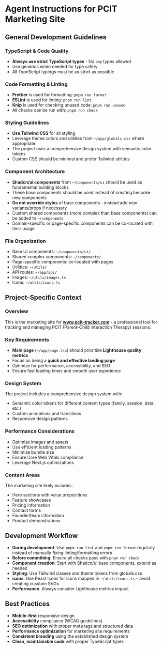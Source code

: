 # Agent Instructions for PCIT Marketing Site

## General Development Guidelines

### TypeScript & Code Quality

- **Always use strict TypeScript types** - No `any` types allowed
- Use generics when needed for type safety
- All TypeScript typings must be as strict as possible

### Code Formatting & Linting

- **Prettier** is used for formatting: `pnpm run format`
- **ESLint** is used for linting: `pnpm run lint`
- **Knip** is used for checking unused code: `pnpm run unused`
- All checks can be run with: `pnpm run check`

### Styling Guidelines

- **Use Tailwind CSS** for all styling
- Leverage theme colors and utilities from `~/app/globals.css` where appropriate
- The project uses a comprehensive design system with semantic color tokens
- Custom CSS should be minimal and prefer Tailwind utilities

### Component Architecture

- **Shadcn/ui components** from `~/components/ui` should be used as fundamental building blocks
- These base components should be used instead of creating bespoke new components
- **Do not override styles** of base components - instead add new variants/props if necessary
- Custom shared components (more complex than base components) can be added to `~/components`
- Domain-specific or page-specific components can be co-located with their usage

### File Organization

- Base UI components: `~/components/ui/`
- Shared complex components: `~/components/`
- Page-specific components: co-located with pages
- Utilities: `~/utils/`
- API routes: `~/app/api/`
- Images: `~/utils/images.ts`
- Icons: `~/utils/icons.ts`

## Project-Specific Context

### Overview

This is the marketing site for **www.pcit-tracker.com** - a professional tool for tracking and managing PCIT
(Parent-Child Interaction Therapy) sessions.

### Key Requirements

- **Main page** (`~/app/page.tsx`) should prioritize **Lighthouse quality metrics**
- Focus on being a **quick and effective landing page**
- Optimize for performance, accessibility, and SEO
- Ensure fast loading times and smooth user experience

### Design System

The project includes a comprehensive design system with:

- Semantic color tokens for different content types (family, session, data, etc.)
- Custom animations and transitions
- Responsive design patterns

### Performance Considerations

- Optimize images and assets
- Use efficient loading patterns
- Minimize bundle size
- Ensure Core Web Vitals compliance
- Leverage Next.js optimizations

### Content Areas

The marketing site likely includes:

- Hero sections with value propositions
- Feature showcases
- Pricing information
- Contact forms
- Founder/team information
- Product demonstrations

## Development Workflow

- **During development**: Use `pnpm run lint` and `pnpm run format` regularly instead of manually fixing
  linting/formatting errors
- **Before committing**: Ensure all checks pass with `pnpm run check`
- **Component creation**: Start with Shadcn/ui base components, extend as needed
- **Styling**: Use Tailwind classes and theme tokens from globals.css
- **icons**: Use React Icons for icons mapped in `~/utils/icons.ts` - avoid creating cusstom SVGs
- **Performance**: Always consider Lighthouse metrics impact

## Best Practices

- **Mobile-first** responsive design
- **Accessibility** compliance (WCAG guidelines)
- **SEO optimization** with proper meta tags and structured data
- **Performance optimization** for marketing site requirements
- **Consistent branding** using the established design system
- **Clean, maintainable code** with proper TypeScript types

